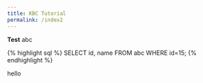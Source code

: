 ```yaml
---
title: KBC Tutorial
permalink: /index2
---
```


**Test** abc

{% highlight sql %}
SELECT id, name 
FROM abc
WHERE id=15;
{% endhighlight %}	

hello